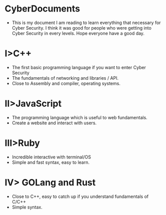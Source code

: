 # CyberDocuments
- This is my document I am reading to learn everything that necessary for Cyber Security. I think it was good for people who were getting into Cyber Security in every levels. Hope everyone have a good day.

# I>C++
- The first basic programming language if you want to enter Cyber Security
- The fundamentals of networking and libraries / API.
- Close to Assembly and compiler, operating systems. 

# II>JavaScript
- The programming language which is useful to web fundamentals.
- Create a website and interact with users.

# III>Ruby 
- Incredible interactive with terminal/OS
- Simple and fast syntax, easy to learn.

# IV> GOLang and Rust
- Close to C++, easy to catch up if you understand fundamentals of C/C++
- Simple syntax. 



  

